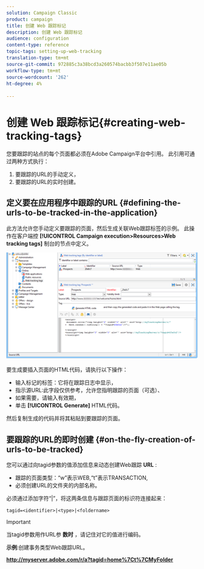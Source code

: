 ```yaml
---
solution: Campaign Classic
product: campaign
title: 创建 Web 跟踪标记
description: 创建 Web 跟踪标记
audience: configuration
content-type: reference
topic-tags: setting-up-web-tracking
translation-type: tm+mt
source-git-commit: 972885c3a38bcd3a260574bacbb3f507e11ae05b
workflow-type: tm+mt
source-wordcount: '262'
ht-degree: 4%

---
```



# 创建 Web 跟踪标记{#creating-web-tracking-tags}

您要跟踪的站点的每个页面都必须在Adobe Campaign平台中引用。 此引用可通过两种方式执行：

1. 要跟踪的URL的手动定义，
1. 要跟踪的URL的实时创建。

## 定义要在应用程序中跟踪的URL {#defining-the-urls-to-be-tracked-in-the-application}

此方法允许您手动定义要跟踪的页面，然后生成关联Web跟踪标签的示例。 此操作在客户端控 **[!UICONTROL Campaign execution>Resources>Web tracking tags]** 制台的节点中定义。

![](assets/d_ncs_integration_webtracking_screen.png)

要生成要插入页面的HTML代码，请执行以下操作：

* 输入标记的标签：它将在跟踪日志中显示，
* 指示源URL:此字段仅供参考，允许您指明跟踪的页面（可选）、
* 如果需要，请输入有效期，
* 单击 **[!UICONTROL Generate]** HTML代码。

然后复制生成的代码并将其粘贴到要跟踪的页面。

## 要跟踪的URL的即时创建 {#on-the-fly-creation-of-urls-to-be-tracked}

您可以通过向tagid参数的值添加信息来动态创建Web跟踪 **URL** :

* 跟踪的页面类型：“w”表示WEB,“t”表示TRANSACTION,
* 必须创建URL的文件夹的内部名称。

必须通过添加字符“|”，将这两条信息与跟踪页面的标识符连接起来：

```
tagid=<identifier>|<type>|<foldername>
```

>[!IMPORTANT]
>
>当tagid参数用作URL参 **数时** ，请记住对它的值进行编码。

**示例**:创建事务类型Web跟踪URL。

**http://myserver.adobe.com/r/a?tagid=home%7Ct%7CMyFolder**
